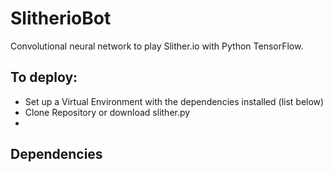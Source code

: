 # SlitherioBot
Convolutional neural network to play Slither.io with Python TensorFlow.
## To deploy:
- Set up a Virtual Environment with the dependencies installed (list below)
- Clone Repository or download slither.py
- 

## Dependencies
